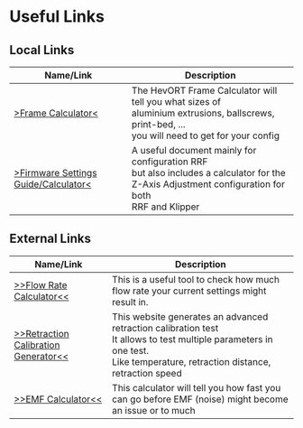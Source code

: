 # Useful Links

## Local Links

| Name/Link                                                                                            | Description                                                                                                                                          |
|------------------------------------------------------------------------------------------------------|------------------------------------------------------------------------------------------------------------------------------------------------------|
| [>Frame Calculator<](../assets/references/frame/FrameCalculator.xlsx)                                | The HevORT Frame Calculator will tell you what sizes of<br>aluminium extrusions, ballscrews, print-bed, ...<br>you will need to get for your config  |
| [>Firmware Settings Guide/Calculator<](../assets/references/firmware-settings/FirmWareSettings.xlsx) | A useful document mainly for configuration RRF<br>but also includes a calculator for the Z-Axis Adjustment configuration for both<br>RRF and Klipper |

## External Links

| Name/Link                                                                 | Description                                                                                                                                                                     |
|---------------------------------------------------------------------------|---------------------------------------------------------------------------------------------------------------------------------------------------------------------------------|
| [>>Flow Rate Calculator<<](https://polygno.com/flow_rate_calculator)      | This is a useful tool to check how much<br>flow rate your current settings might result in.                                                                                     | 
| [>>Retraction Calibration Generator<<](http://retractioncalibration.com/) | This website generates an advanced retraction calibration test<br>It allows to test multiple parameters in one test.<br>Like temperature, retraction distance, retraction speed |
| [>>EMF Calculator<<](http://retractioncalibration.com/)                   | This calculator will tell you how fast you can go before EMF (noise) might become an issue or to much                                                                           |
